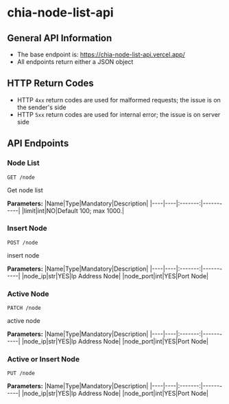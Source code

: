# chia-node-list-api

## General API Information
* The base endpoint is: https://chia-node-list-api.vercel.app/
* All endpoints return either a JSON object

## HTTP Return Codes
* HTTP `4xx` return codes are used for malformed requests; the issue is on the sender's side
* HTTP `5xx` return codes are used for internal error; the issue is on server side

## API Endpoints
### Node List
```
GET /node
```
Get node list

**Parameters:**
|Name|Type|Mandatory|Description|
|----|----|:-------:|-----------|
|limit|int|NO|Default 100; max 1000.|

### Insert Node
```
POST /node
```
insert node

**Parameters:**
|Name|Type|Mandatory|Description|
|----|----|:-------:|-----------|
|node_ip|str|YES|Ip Address Node|
|node_port|int|YES|Port Node|

### Active Node
```
PATCH /node
```
active node

**Parameters:**
|Name|Type|Mandatory|Description|
|----|----|:-------:|-----------|
|node_ip|str|YES|Ip Address Node|
|node_port|int|YES|Port Node|

### Active or Insert Node
```
PUT /node
```

**Parameters:**
|Name|Type|Mandatory|Description|
|----|----|:-------:|-----------|
|node_ip|str|YES|Ip Address Node|
|node_port|int|YES|Port Node|